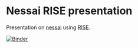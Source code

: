 # Nessai RISE presentation

Presentation on [nessai](https://github.com/mj-will/nessai) using [RISE](https://github.com/damianavila/RISE).

[![Binder](https://mybinder.org/badge_logo.svg)](https://mybinder.org/v2/gh/mj-will/nessai-binder-env/main?urlpath=git-pull%3Frepo%3Dhttps%253A%252F%252Fgithub.com%252Fmj-will%252Fnessai-rise-presentation%26urlpath%3Dtree%252Fnessai-rise-presentation%252Fnessai_presentation.ipynb%26branch%3Dmain)

